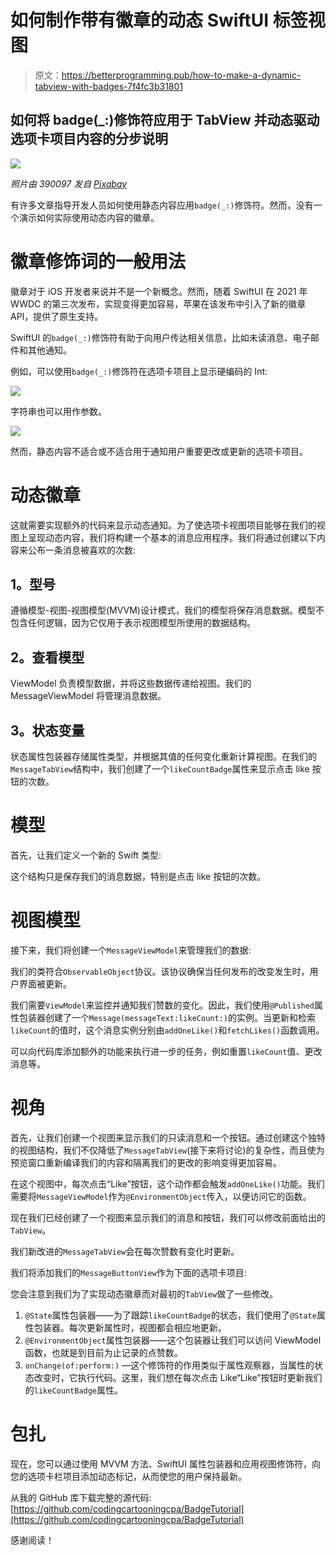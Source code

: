 # 如何制作带有徽章的动态 SwiftUI 标签视图

> 原文：<https://betterprogramming.pub/how-to-make-a-dynamic-tabview-with-badges-7f4fc3b31801>

## 如何将 badge(_:)修饰符应用于 TabView 并动态驱动选项卡项目内容的分步说明

![](img/e5c3648499db39b710f5ca9ac9f756e5.png)

*照片由 390097 发自* [*Pixabay*](https://pixabay.com/)

有许多文章指导开发人员如何使用静态内容应用`badge(_:)`修饰符。然而，没有一个演示如何实际使用动态内容的徽章。

# 徽章修饰词的一般用法

徽章对于 iOS 开发者来说并不是一个新概念。然而，随着 SwiftUI 在 2021 年 WWDC 的第三次发布，实现变得更加容易，苹果在该发布中引入了新的徽章 API，提供了原生支持。

SwiftUI 的`badge(_:)`修饰符有助于向用户传达相关信息，比如未读消息、电子邮件和其他通知。

例如，可以使用`badge(_:)`修饰符在选项卡项目上显示硬编码的 Int:

![](img/34f2422493d3438abca6df83d343c2f0.png)

字符串也可以用作参数。

![](img/d9b73ca7fea6564d1c2b182d1bc58838.png)

然而，静态内容不适合或不适合用于通知用户重要更改或更新的选项卡项目。

# 动态徽章

这就需要实现额外的代码来显示动态通知。为了使选项卡视图项目能够在我们的视图上呈现动态内容，我们将构建一个基本的消息应用程序。我们将通过创建以下内容来公布一条消息被喜欢的次数:

## **1。型号**

遵循模型-视图-视图模型(MVVM)设计模式，我们的模型将保存消息数据。模型不包含任何逻辑，因为它仅用于表示视图模型所使用的数据结构。

## **2。查看模型**

ViewModel 负责模型数据，并将这些数据传递给视图。我们的 MessageViewModel 将管理消息数据。

## **3。状态变量**

状态属性包装器存储属性类型，并根据其值的任何变化重新计算视图。在我们的`MessageTabView`结构中，我们创建了一个`likeCountBadge`属性来显示点击 like 按钮的次数。

# 模型

首先，让我们定义一个新的 Swift 类型:

这个结构只是保存我们的消息数据，特别是点击 like 按钮的次数。

# 视图模型

接下来，我们将创建一个`MessageViewModel`来管理我们的数据:

我们的类符合`ObservableObject`协议。该协议确保当任何发布的改变发生时，用户界面被更新。

我们需要`ViewModel`来监控并通知我们赞数的变化。因此，我们使用`@Published`属性包装器创建了一个`Message(messageText:likeCount:)`的实例。当更新和检索`likeCount`的值时，这个消息实例分别由`addOneLike()`和`fetchLikes()`函数调用。

可以向代码库添加额外的功能来执行进一步的任务，例如重置`likeCount`值、更改消息等。

# 视角

首先，让我们创建一个视图来显示我们的只读消息和一个按钮。通过创建这个独特的视图结构，我们不仅降低了`MessageTabView`(接下来将讨论)的复杂性，而且使为预览窗口重新编译我们的内容和隔离我们的更改的影响变得更加容易。

在这个视图中，每次点击“Like”按钮，这个动作都会触发`addOneLike()`功能。我们需要将`MessageViewModel`作为`@EnvironmentObject`传入，以便访问它的函数。

现在我们已经创建了一个视图来显示我们的消息和按钮，我们可以修改前面给出的`TabView`。

我们新改进的`MessageTabView`会在每次赞数有变化时更新。

我们将添加我们的`MessageButtonView`作为下面的选项卡项目:

您会注意到我们为了实现动态徽章而对最初的`TabView`做了一些修改。

1.  `@State`属性包装器——为了跟踪`likeCountBadge`的状态，我们使用了`@State`属性包装器。每次更新属性时，视图都会相应地更新。
2.  `@EnvironmentObject`属性包装器——这个包装器让我们可以访问 ViewModel 函数，也就是到目前为止记录的点赞数。
3.  `onChange(of:perform:)` —这个修饰符的作用类似于属性观察器，当属性的状态改变时，它执行代码。这里，我们想在每次点击 Like“Like”按钮时更新我们的`likeCountBadge`属性。

# 包扎

现在，您可以通过使用 MVVM 方法、SwiftUI 属性包装器和应用视图修饰符，向您的选项卡栏项目添加动态标记，从而使您的用户保持最新。

从我的 GitHub 库下载完整的源代码:[https://github.com/codingcartooningcpa/BadgeTutorial](https://github.com/codingcartooningcpa/BadgeTutorial)

感谢阅读！